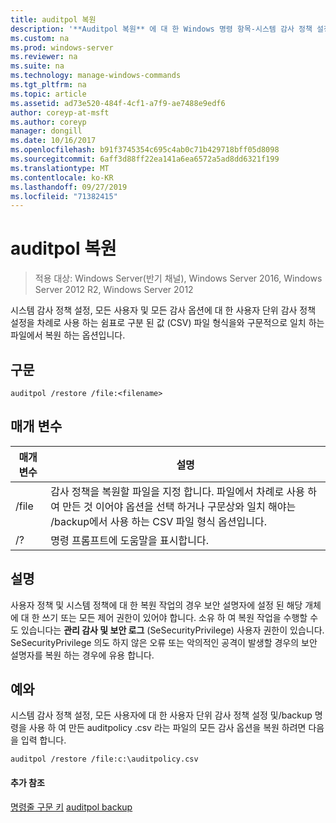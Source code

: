 ```yaml
---
title: auditpol 복원
description: '**Auditpol 복원** 에 대 한 Windows 명령 항목-시스템 감사 정책 설정, 모든 사용자에 대 한 사용자별 감사 정책 설정 및/backup 옵션에 사용 되는 쉼표로 구분 된 값 (CSV) 파일 형식과 구문적으로 일치 하는 파일의 모든 감사 옵션을 복원 합니다.'
ms.custom: na
ms.prod: windows-server
ms.reviewer: na
ms.suite: na
ms.technology: manage-windows-commands
ms.tgt_pltfrm: na
ms.topic: article
ms.assetid: ad73e520-484f-4cf1-a7f9-ae7488e9edf6
author: coreyp-at-msft
ms.author: coreyp
manager: dongill
ms.date: 10/16/2017
ms.openlocfilehash: b91f3745354c695c4ab0c71b429718bff05d8098
ms.sourcegitcommit: 6aff3d88ff22ea141a6ea6572a5ad8dd6321f199
ms.translationtype: MT
ms.contentlocale: ko-KR
ms.lasthandoff: 09/27/2019
ms.locfileid: "71382415"
---
```

# <a name="auditpol-restore"></a>auditpol 복원

>적용 대상: Windows Server(반기 채널), Windows Server 2016, Windows Server 2012 R2, Windows Server 2012

시스템 감사 정책 설정, 모든 사용자 및 모든 감사 옵션에 대 한 사용자 단위 감사 정책 설정을 차례로 사용 하는 쉼표로 구분 된 값 (CSV) 파일 형식을와 구문적으로 일치 하는 파일에서 복원 하는 옵션입니다.

## <a name="syntax"></a>구문
```
auditpol /restore /file:<filename>
```
## <a name="parameters"></a>매개 변수
|매개 변수|설명|
|-------|--------|
|/file|감사 정책을 복원할 파일을 지정 합니다. 파일에서 차례로 사용 하 여 만든 것 이어야 옵션을 선택 하거나 구문상와 일치 해야는 /backup에서 사용 하는 CSV 파일 형식 옵션입니다.|
|/?|명령 프롬프트에 도움말을 표시합니다.|
## <a name="remarks"></a>설명
사용자 정책 및 시스템 정책에 대 한 복원 작업의 경우 보안 설명자에 설정 된 해당 개체에 대 한 쓰기 또는 모든 제어 권한이 있어야 합니다. 소유 하 여 복원 작업을 수행할 수도 있습니다는 **관리 감사 및 보안 로그** (SeSecurityPrivilege) 사용자 권한이 있습니다. SeSecurityPrivilege 의도 하지 않은 오류 또는 악의적인 공격이 발생할 경우의 보안 설명자를 복원 하는 경우에 유용 합니다.
## <a name="BKMK_examples"></a>예와
시스템 감사 정책 설정, 모든 사용자에 대 한 사용자 단위 감사 정책 설정 및/backup 명령을 사용 하 여 만든 auditpolicy .csv 라는 파일의 모든 감사 옵션을 복원 하려면 다음을 입력 합니다.
```
auditpol /restore /file:c:\auditpolicy.csv
```
#### <a name="additional-references"></a>추가 참조
[명령줄 구문 키](command-line-syntax-key.md)
[auditpol backup](auditpol-backup.md)

